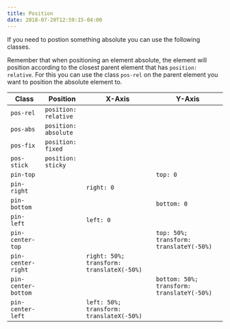 ```yaml
---
title: Position
date: 2018-07-20T12:59:15-04:00
---
```


If you need to postion something absolute you can use the following classes.

Remember that when positioning an element absolute, the element will position
according to the closest parent element that has `position: relative`. For this
you can use the class `pos-rel` on the parent element you want to position the
absolute element to.

| Class               | Position             | X-Axis                                    | Y-Axis                                     |
| ------------------- | -------------------- | ----------------------------------------- | ------------------------------------------ |
| `pos-rel`           | `position: relative` |                                           |                                            |
| `pos-abs`           | `position: absolute` |                                           |                                            |
| `pos-fix`           | `position: fixed`    |                                           |                                            |
| `pos-stick`         | `position: sticky`   |                                           |                                            |
| `pin-top`           |                      |                                           | `top: 0`                                   |
| `pin-right`         |                      | `right: 0`                                |                                            |
| `pin-bottom`        |                      |                                           | `bottom: 0`                                |
| `pin-left`          |                      | `left: 0`                                 |                                            |
| `pin-center-top`    |                      |                                           | `top: 50%; transform: translateY(-50%)`    |
| `pin-center-right`  |                      | `right: 50%; transform: translateX(-50%)` |                                            |
| `pin-center-bottom` |                      |                                           | `bottom: 50%; transform: translateY(-50%)` |
| `pin-center-left`   |                      | `left: 50%; transform: translateX(-50%)`  |                                            |
